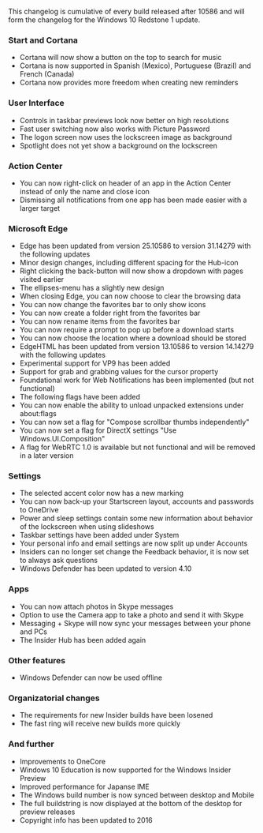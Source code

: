 This changelog is cumulative of every build released after 10586 and will form the changelog for the Windows 10 Redstone 1 update.

### Start and Cortana
- Cortana will now show a button on the top to search for music
- Cortana is now supported in Spanish (Mexico), Portuguese (Brazil) and French (Canada)
- Cortana now provides more freedom when creating new reminders

### User Interface
- Controls in taskbar previews look now better on high resolutions
- Fast user switching now also works with Picture Password
- The logon screen now uses the lockscreen image as background
 - Spotlight does not yet show a background on the lockscreen

### Action Center
- You can now right-click on header of an app in the Action Center instead of only the name and close icon
- Dismissing all notifications from one app has been made easier with a larger target

### Microsoft Edge
- Edge has been updated from version 25.10586 to version 31.14279 with the following updates
 - Minor design changes, including different spacing for the Hub-icon
 - Right clicking the back-button will now show a dropdown with pages visited earlier
 - The ellipses-menu has a slightly new design
 - When closing Edge, you can now choose to clear the browsing data
 - You can now change the favorites bar to only show icons
 - You can now create a folder right from the favorites bar
 - You can now rename items from the favorites bar
 - You can now require a prompt to pop up before a download starts
 - You can now choose the location where a download should be stored
- EdgeHTML has been updated from version 13.10586 to version 14.14279 with the following updates
 - Experimental support for VP9 has been added
 - Support for grab and grabbing values for the cursor property
 - Foundational work for Web Notifications has been implemented (but not functional)
- The following flags have been added
 - You can now enable the ability to unload unpacked extensions under about:flags
 - You can now set a flag for "Compose scrollbar thumbs independently"
 - You can now set a flag for DirectX settings "Use Windows.UI.Composition"
 - A flag for WebRTC 1.0 is available but not functional and will be removed in a later version

### Settings
- The selected accent color now has a new marking
- You can now back-up your Startscreen layout, accounts and passwords to OneDrive
- Power and sleep settings contain some new information about behavior of the lockscreen when using slideshows
- Taskbar settings have been added under System
- Your personal info and email settings are now split up under Accounts
- Insiders can no longer set change the Feedback behavior, it is now set to always ask questions
- Windows Defender has been updated to version 4.10

### Apps
- You can now attach photos in Skype messages
- Option to use the Camera app to take a photo and send it with Skype
- Messaging + Skype will now sync your messages between your phone and PCs
- The Insider Hub has been added again

### Other features
- Windows Defender can now be used offline

### Organizatorial changes
- The requirements for new Insider builds have been losened
- The fast ring will receive new builds more quickly

### And further
- Improvements to OneCore
- Windows 10 Education is now supported for the Windows Insider Preview
- Improved performance for Japanse IME
- The Windows build number is now synced between desktop and Mobile
- The full buildstring is now displayed at the bottom of the desktop for preview releases
- Copyright info has been updated to 2016
